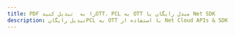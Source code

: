 ---title: PDF را به  تبدیل کنیدOTT، PCL به OTT مبدل رایگان یا Net SDKdescription: تبدیل رایگانPCL به OTT با استفاده از Net Cloud APIs & SDK همچنین اسناد PDF را در Cloud ایجاد، ویرایش و رندر کنید.---